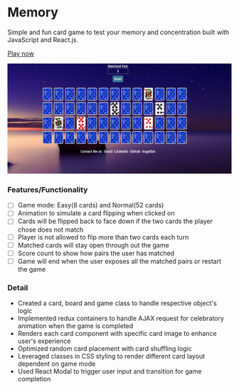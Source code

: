 # Memory

Simple and fun card game to test your memory and concentration built with JavaScript and React.js.     

[Play now](http://tsi.life/Memory/)

![main screen](assets/screen_shot.png)

### Features/Functionality

- [ ] Game mode: Easy(8 cards) and Normal(52 cards)
- [ ] Animation to simulate a card flipping when clicked on
- [ ] Cards will be flipped back to face down if the two cards the player chose does not match
- [ ] Player is not allowed to flip more than two cards each turn
- [ ] Matched cards will stay open through out the game
- [ ] Score count to show how pairs the user has matched
- [ ] Game will end when the user exposes all the matched pairs or restart the game

### Detail

* Created a card, board and game class to handle respective object's logic
* Implemented redux containers to handle AJAX request for celebratory animation when the game is completed
* Renders each card component with specific card image to enhance user's experience
* Optimized random card placement with card shuffling logic
* Leveraged classes in CSS styling to render different card layout dependent on game mode
* Used React Modal to trigger user input and transition for game completion
